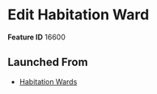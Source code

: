 # Edit Habitation Ward

**Feature ID** 16600

## Launched From

- [Habitation Wards](Habitation%20Wards.md)











































































